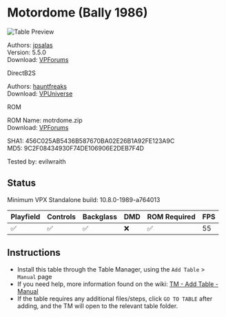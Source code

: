 ﻿# Motordome (Bally 1986)

![Table Preview](../../images/vpx-motordome.jpg)

Authors: [jpsalas](https://www.vpforums.org/index.php?showuser=277)  
Version: 5.5.0  
Download: [VPForums](https://www.vpforums.org/index.php?app=downloads&showfile=16993)

DirectB2S

Authors: [hauntfreaks](https://vpuniverse.com/profile/5216-hauntfreaks/)  
Download: [VPUniverse](https://vpuniverse.com/files/file/14413-motordome-bally-1986-b2s/)

ROM

ROM Name: motrdome.zip  
Download: [VPForums](https://www.vpforums.org/index.php?app=downloads&showfile=713)  

SHA1: 456C025AB5436B587670BA02E26B1A92FE123A9C  
MD5:  9C2F08434930F74DE106906E2DEB7F4D

Tested by: evilwraith

## Status 

Minimum VPX Standalone build: 10.8.0-1989-a764013

| Playfield | Controls | Backglass | DMD | ROM Required | FPS | 
|-----------|----------|-----------|-----|--------------|-----|
| :white_check_mark: | :white_check_mark: | :white_check_mark: | :x: | :white_check_mark: | 55 |

## Instructions

- Install this table through the Table Manager, using the `Add Table` > `Manual` page
- If you need help, more information found on the wiki: [TM - Add Table - Manual](https://github.com/LegendsUnchained/vpx-standalone-alp4k/wiki/%5B04%5D-%F0%9F%A7%A1-TM-%E2%80%90-Other-Features#add-table---manual)
- If the table requires any additional files/steps, click `GO TO TABLE` after adding, and the TM will open to the relevant table folder.

